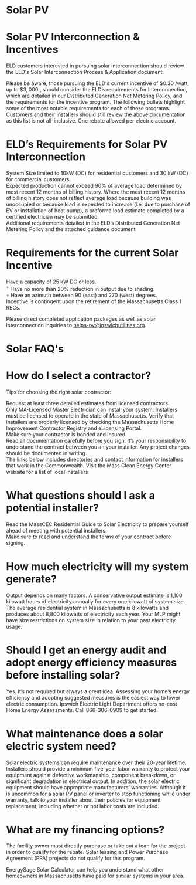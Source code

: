 # Solar PV  

# Solar PV Interconnection & Incentives  

ELD customers interested in pursuing solar interconnection should review the ELD's Solar Interconnection Process & Application document.  

Please be aware, those pursuing the ELD's current incentive of $\$0.30$ /watt, up to $\$3,000$ , should consider the ELD’s requirements for Interconnection, which are detailed in our Distributed Generation Net Metering Policy, and the requirements for the incentive program. The following bullets highlight some of the most notable requirements for each of those programs. Customers and their installers should still review the above documentation as this list is not all-inclusive. One rebate allowed per electric account.  

# ELD’s Requirements for Solar PV Interconnection  

System Size limited to 10kW (DC) for residential customers and 30 kW (DC) for commercial customers.   
Expected production cannot exceed $90\%$ of average load determined by most recent 12 months of billing history. Where the most recent 12 months of billing history does not reflect average load because building was unoccupied or because load is expected to increase (i.e. due to purchase of EV or installation of heat pump), a proforma load estimate completed by a certified electrician may be submitted.   
Additional requirements detailed in the ELD’s Distributed Generation Net Metering Policy and the attached guidance document  

# Requirements for the current Solar Incentive  

Have a capacity of 25 kW DC or less.   
$^{\circ}$ Have no more than $20\%$ reduction in output due to shading.   
$\circ$ Have an azimuth between 90 (east) and 270 (west) degrees.   
Incentive is contingent upon the retirement of the Massachusetts Class 1 RECs.  

Please direct completed application packages as well as solar interconnection inquiries to helps-pv@ipswichutilities.org.  

# Solar FAQ's  

# How do I select a contractor?  

Tips for choosing the right solar contractor:  

Request at least three detailed estimates from licensed contractors.   
Only MA-Licensed Master Electrician can install your system. Installers must be licensed to operate in the state of Massachusetts.  Verify that installers are properly licensed by checking the Massachusetts Home Improvement Contractor Registry and eLicensing Portal.   
Make sure your contractor is bonded and insured.   
Read all documentation carefully before you sign. It’s your responsibility to understand the contract between you an your installer. Any project changes should be documented in writing.   
The links below includes directories and contact information for installers that work in the Commonwealth. Visit the Mass Clean Energy Center website for a list of local installers  

# What questions should I ask a potential installer?  

Read the MassCEC Residential Guide to Solar Electricity to prepare yourself ahead of meeting with potential installers.   
Make sure to read and understand the terms of your contract before signing.  

# How much electricity will my system generate?  

Output depends on many factors. A conservative output estimate is 1,100 kilowatt hours of electricity annually for every one kilowatt of system size. The average residential system in Massachusetts is 8 kilowatts and produces about 8,800 kilowatts of electricity each year. Your MLP might have size restrictions on system size in relation to your past electricity usage.  

# Should I get an energy audit and adopt energy efficiency measures before installing solar?  

Yes. It’s not required but always a great idea. Assessing your home’s energy efficiency and adopting suggested measures is the easiest way to lower electric consumption. Ipswich Electric Light Department offers no-cost Home Energy Assessments. Call 866-306-0909 to get started.  

# What maintenance does a solar electric system need?  

Solar electric systems can require maintenance over their 20-year lifetime.  Installers should provide a minimum five-year labor warranty to protect your equipment against defective workmanship, component breakdown, or significant degradation in electrical output. In addition, the solar electric equipment should have appropriate manufacturers’ warranties. Although it is uncommon for a solar PV panel or inverter to stop functioning while under warranty, talk to your installer about their policies for equipment replacement, including whether or not labor costs are included.  

# What are my financing options?  

The facility owner must directly purchase or take out a loan for the project in order to qualify for the rebate. Solar leasing and Power Purchase Agreement (PPA) projects do not qualify for this program.  

EnergySage Solar Calculator can help you understand what other homeowners in Massachusetts have paid for similar systems in your area.  